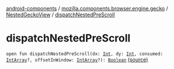 [android-components](../../index.md) / [mozilla.components.browser.engine.gecko](../index.md) / [NestedGeckoView](index.md) / [dispatchNestedPreScroll](./dispatch-nested-pre-scroll.md)

# dispatchNestedPreScroll

`open fun dispatchNestedPreScroll(dx: `[`Int`](https://kotlinlang.org/api/latest/jvm/stdlib/kotlin/-int/index.html)`, dy: `[`Int`](https://kotlinlang.org/api/latest/jvm/stdlib/kotlin/-int/index.html)`, consumed: `[`IntArray`](https://kotlinlang.org/api/latest/jvm/stdlib/kotlin/-int-array/index.html)`?, offsetInWindow: `[`IntArray`](https://kotlinlang.org/api/latest/jvm/stdlib/kotlin/-int-array/index.html)`?): `[`Boolean`](https://kotlinlang.org/api/latest/jvm/stdlib/kotlin/-boolean/index.html) [(source)](https://github.com/mozilla-mobile/android-components/blob/master/components/browser/engine-gecko-beta/src/main/java/mozilla/components/browser/engine/gecko/NestedGeckoView.kt#L139)